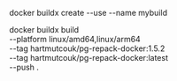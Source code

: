 docker buildx create --use --name mybuild

docker buildx build \
    --platform linux/amd64,linux/arm64 \
    --tag hartmutcouk/pg-repack-docker:1.5.2 \
    --tag hartmutcouk/pg-repack-docker:latest \
    --push .
